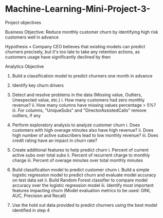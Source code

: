 # Machine-Learning-Mini-Project-3-

Project objectives

Business Objective: Reduce monthly customer churn by identifying high risk customers well in advance

Hypothesis
• Company CEO believes that existing models can predict churners precisely, but it's too late to take any retention actions, as customers usage have significantly declined by then

Analytics Objective
1. Build a classification model to predict churners one month in advance
2. Identify key churn drivers

1. Detect and resolve problems in the data (Missing value, Outliers, Unexpected value, etc.) 
i. How many customers had zero monthly revenue?
ii. How many columns have missing values percentage > 5%?
iii. For columns, "UniqueSubs" and "DirectorAssistedCalls" remove outliers, if any

2. Perform exploratory analysis to analyze customer churn
i. Does customers with high overage minutes also have high revenue?
ii. Does high number of active subscribers lead to low monthly revenue?
iii. Does credit rating have an impact in churn rate?

3. Create additional features to help predict churn
i. Percent of current active subs over total subs
ii. Percent of recurrent charge to monthly charge
iii. Percent of overage minutes over total monthly minutes

4. Build classification model to predict customer churn 
i. Build a simple logistic regression model to predict churn and evaluate model
accuracy on test data set
ii. Build Random Forest classifier to compare model accuracy over the logistic
regression model
iii. Identify most important features impacting churn
(Model evaluation metrics to be used: GINI, AUC, Precision and Recall)

5. Use the hold out data provided to predict churners using the best model identified in step 4

